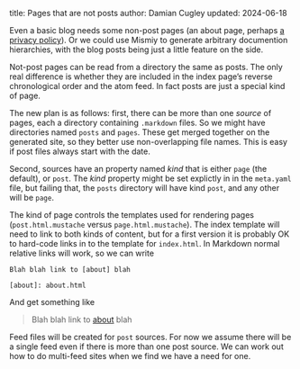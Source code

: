 title: Pages that are not posts
author: Damian Cugley
updated: 2024-06-18

Even a basic blog needs some non-post pages (an about page, perhaps [a privacy
policy]). Or we could use Mismiy to generate arbitrary documention
hierarchies, with the blog posts being just a little feature on the side.

Not-post pages can be read from a directory the same as posts. The only real
difference is whether they are included in the index page’s reverse
chronological order and the atom feed. In fact posts are just a special kind
of page.

The new plan is as follows: first, there can be more than
one _source_ of pages, each a directory containing `.markdown` files.
So we might have directories named `posts` and `pages`. These
get merged together on the generated site, so they better use
non-overlapping file names. This is easy if post files always start with the date.

Second, sources have an property named _kind_ that is either `page`
(the default), or `post`. The _kind_ property might be set explictly in in the
`meta.yaml` file, but failing that, the `posts` directory will have kind
`post`, and any other will be `page`.

The kind of page controls the templates used for rendering pages
(`post.html.mustache` versus `page.html.mustache`). The index template
will need to link to both kinds of content, but for a first version it
is probably OK to hard-code links in to the template for `index.html`. In Markdown
normal relative links will work, so we can write

    Blah blah link to [about] blah

    [about]: about.html

And get something like

> Blah blah link to [about](about.html) blah

Feed files will be created for `post` sources. For now we assume there will be
a single feed even if there is more than one post source. We can work out how
to do multi-feed sites when we find we have a need for one.


[a privacy policy]: https://www.jwz.org/xscreensaver/google.html
